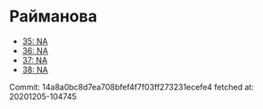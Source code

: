 # Райманова
- [35: NA](35.md)
- [36: NA](36.md)
- [37: NA](37.md)
- [38: NA](38.md)

Commit: 14a8a0bc8d7ea708bfef4f7f03ff273231ecefe4
 fetched at: 20201205-104745
